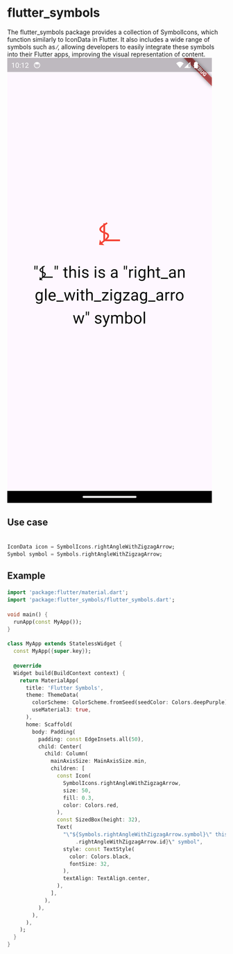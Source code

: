 # flutter_symbols

The flutter_symbols package provides a collection of SymbolIcons, which function similarly to
IconData in Flutter. It also includes a wide range of symbols such as ∕, allowing developers to
easily integrate these symbols into their Flutter apps, improving the visual representation of
content.
![Screenshot_20241019_101259.png](Screenshot_20241019_101259.png)

## Use case

```dart

IconData icon = SymbolIcons.rightAngleWithZigzagArrow;
Symbol symbol = Symbols.rightAngleWithZigzagArrow;
```

## Example

```dart
import 'package:flutter/material.dart';
import 'package:flutter_symbols/flutter_symbols.dart';

void main() {
  runApp(const MyApp());
}

class MyApp extends StatelessWidget {
  const MyApp({super.key});

  @override
  Widget build(BuildContext context) {
    return MaterialApp(
      title: 'Flutter Symbols',
      theme: ThemeData(
        colorScheme: ColorScheme.fromSeed(seedColor: Colors.deepPurple),
        useMaterial3: true,
      ),
      home: Scaffold(
        body: Padding(
          padding: const EdgeInsets.all(50),
          child: Center(
            child: Column(
              mainAxisSize: MainAxisSize.min,
              children: [
                const Icon(
                  SymbolIcons.rightAngleWithZigzagArrow,
                  size: 50,
                  fill: 0.3,
                  color: Colors.red,
                ),
                const SizedBox(height: 32),
                Text(
                  "\"${Symbols.rightAngleWithZigzagArrow.symbol}\" this is a \"${Symbols
                      .rightAngleWithZigzagArrow.id}\" symbol",
                  style: const TextStyle(
                    color: Colors.black,
                    fontSize: 32,
                  ),
                  textAlign: TextAlign.center,
                ),
              ],
            ),
          ),
        ),
      ),
    );
  }
}
```